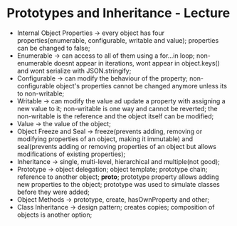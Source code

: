 # Prototypes and Inheritance - Lecture

* Internal Object Properties -> every object has four properties(enumerable, configurable, writable and value); properties can be changed to false;
* Enumerable -> can access to all of them using a for...in loop; non-enumerable doesnt appear in iterations, wont appear in object.keys() and wont serialize with JSON.stringify;
* Configurable -> can modify the behaviour of the property; non-configurable object's properties cannot be changed anymore unless its to non-writable;
* Writable -> can modify the value ad update a property with assigning a new value to it; non-writable is one way and cannot be reverted; the non-writable is the reference and the object itself can be modified;
* Value -> the value of the object;
* Object Freeze and Seal -> freeze(prevents adding, removing or modifying properties of an object, making it immutable) and seal(prevents adding or removing properties of an object but allows modifications of existing properties);
* Inheritance -> single, multi-level, hierarchical and multiple(not good);
* Prototype -> object delegation; object template; prototype chain; reference to another object; __proto__; prototype property allows adding new properties to the object; prototype was used to simulate classes before they were added;
* Object Methods -> prototype, create, hasOwnProperty and other;
* Class Inheritance -> design pattern; creates copies; composition of objects is another option;
